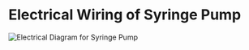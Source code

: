 # Electrical Wiring of Syringe Pump

![Electrical Diagram for Syringe Pump](/Syringe-Pump/Assets/WiringDiagram.jpg)
